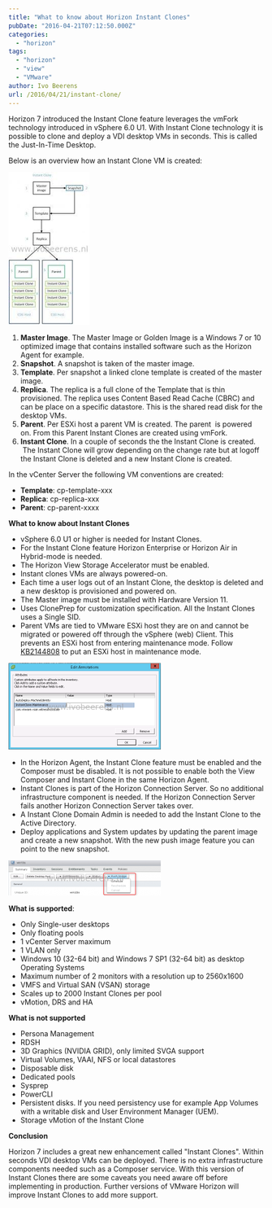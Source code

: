 ```yaml
---
title: "What to know about Horizon Instant Clones"
pubDate: "2016-04-21T07:12:50.000Z"
categories: 
  - "horizon"
tags: 
  - "horizon"
  - "view"
  - "VMware"
author: Ivo Beerens
url: /2016/04/21/instant-clone/
---
```


Horizon 7 introduced the Instant Clone feature leverages the vmFork technology introduced in vSphere 6.0 U1. With Instant Clone technology it is possible to clone and deploy a VDI desktop VMs in seconds. This is called the Just-In-Time Desktop.

Below is an overview how an Instant Clone VM is created:

[![Instant Clone](images/Instant-Clone-1-159x300.jpg)](images/Instant-Clone-1.jpg)

1. **Master Image**. The Master Image or Golden Image is a Windows 7 or 10 optimized image that contains installed software such as the Horizon Agent for example.
2. **Snapshot**. A snapshot is taken of the master image.
3. **Template**. Per snapshot a linked clone template is created of the master image.
4. **Replica**. The replica is a full clone of the Template that is thin provisioned. The replica uses Content Based Read Cache (CBRC) and can be place on a specific datastore. This is the shared read disk for the desktop VMs.
5. **Parent**. Per ESXi host a parent VM is created. The parent  is powered on. From this Parent Instant Clones are created using vmFork.
6. **Instant Clone**. In a couple of seconds the the Instant Clone is created.  The Instant Clone will grow depending on the change rate but at logoff the Instant Clone is deleted and a new Instant Clone is created.

In the vCenter Server the following VM conventions are created:

- **Template**: cp-template-xxx
- **Replica**: cp-replica-xxx
- **Parent**: cp-parent-xxxx

**What to know about Instant Clones**

- vSphere 6.0 U1 or higher is needed for Instant Clones.
- For the Instant Clone feature Horizon Enterprise or Horizon Air in Hybrid-mode is needed.
- The Horizon View Storage Accelerator must be enabled.
- Instant clones VMs are always powered-on.
- Each time a user logs out of an Instant Clone, the desktop is deleted and a new desktop is provisioned and powered on.
- The Master image must be installed with Hardware Version 11.
- Uses ClonePrep for customization specification. All the Instant Clones uses a Single SID.
- Parent VMs are tied to VMware ESXi host they are on and cannot be migrated or powered off through the vSphere (web) Client. This prevents an ESXi host from entering maintenance mode. Follow [KB2144808](https://kb.VMware.com/selfservice/microsites/search.do?language=en_US&cmd=displayKC&externalId=2144808#.Vw_CDrBscIw.twitter) to put an ESXi host in maintenance mode.

[![Maintenance Mode](images/Maintenance-Mode-300x170.png)](images/Maintenance-Mode.png)

- In the Horizon Agent, the Instant Clone feature must be enabled and the Composer must be disabled. It is not possible to enable both the View Composer and Instant Clone in the same Horizon Agent.
- Instant Clones is part of the Horizon Connection Server. So no additional infrastructure component is needed. If the Horizon Connection Server fails another Horizon Connection Server takes over.
- A Instant Clone Domain Admin is needed to add the Instant Clone to the Active Directory.
- Deploy applications and System updates by updating the parent image and create a new snapshot. With the new push image feature you can point to the new snapshot.

[![Push1](images/Push1-300x69.png)](images/Push1.png)

**What is supported**:

- Only Single-user desktops
- Only floating pools
- 1 vCenter Server maximum
- 1 VLAN only
- Windows 10 (32-64 bit) and Windows 7 SP1 (32-64 bit) as desktop Operating Systems
- Maximum number of 2 monitors with a resolution up to 2560x1600
- VMFS and Virtual SAN (VSAN) storage
- Scales up to 2000 Instant Clones per pool
- vMotion, DRS and HA

**What is not supported**

- Persona Management
- RDSH
- 3D Graphics (NVIDIA GRID), only limited SVGA support
- Virtual Volumes, VAAI, NFS or local datastores
- Disposable disk
- Dedicated pools
- Sysprep
- PowerCLI
- Persistent disks. If you need persistency use for example App Volumes with a writable disk and User Environment Manager (UEM).
- Storage vMotion of the Instant Clone

**Conclusion**

Horizon 7 includes a great new enhancement called "Instant Clones". Within seconds VDI desktop VMs can be deployed. There is no extra infrastructure components needed such as a Composer service. With this version of Instant Clones there are some caveats you need aware off before implementing in production. Further versions of VMware Horizon will improve Instant Clones to add more support.